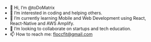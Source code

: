 - 👋 Hi, I’m @toDoMatrix
- 👀 I’m interested in coding and helping others.
- 🌱 I’m currently learning Mobile and Web Development using React, React-Native and AWS Amplify.  
- 💞️ I’m looking to collaborate on startups and tech education.
- 📫 How to reach me: floccfit@gmail.com

<!---
toDoMatrix/toDoMatrix is a ✨ special ✨ repository because its `README.md` (this file) appears on your GitHub profile.
You can click the Preview link to take a look at your changes.
--->
